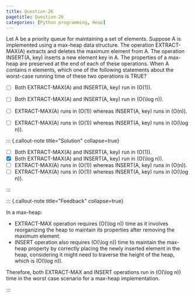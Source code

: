 ```yaml
---
title: Question-26
pagetitle: Question-26
categories: [Python programming, Heap]
---
```


Let A be a priority queue for maintaining a set of elements. Suppose A is implemented using a max-heap data structure. The operation EXTRACT-MAX(A) extracts and deletes the maximum element from A. The operation INSERT(A, key) inserts a new element key in A. The properties of a max-heap are preserved at the end of each of these operations. When A contains n elements, which one of the following statements about the worst-case running time of these two operations is TRUE?

- [ ] Both EXTRACT-MAX(A) and INSERT(A, key) run in \(O(1)\).
- [ ] Both EXTRACT-MAX(A) and INSERT(A, key) run in \(O(\log n)\).
- [ ] EXTRACT-MAX(A) runs in \(O(1)\) whereas INSERT(A, key) runs in \(O(n)\).
- [ ] EXTRACT-MAX(A) runs in \(O(1)\) whereas INSERT(A, key) runs in \(O(\log n)\).



::: {.callout-note title="Solution" collapse=true}

- [ ] Both EXTRACT-MAX(A) and INSERT(A, key) run in \(O(1)\).
- [x] Both EXTRACT-MAX(A) and INSERT(A, key) run in \(O(\log n)\).
- [ ] EXTRACT-MAX(A) runs in \(O(1)\) whereas INSERT(A, key) runs in \(O(n)\).
- [ ] EXTRACT-MAX(A) runs in \(O(1)\) whereas INSERT(A, key) runs in \(O(\log n)\).

:::



::: {.callout-note title="Feedback" collapse=true}

In a max-heap:
- EXTRACT-MAX operation requires \(O(\log n)\) time as it involves reorganizing the heap to maintain its properties after removing the maximum element.
- INSERT operation also requires \(O(\log n)\) time to maintain the max-heap property by correctly placing the newly inserted element in the heap, considering it might need to traverse the height of the heap, which is \(O(\log n)\).

Therefore, both EXTRACT-MAX and INSERT operations run in \(O(\log n)\) time in the worst case scenario for a max-heap implementation.

:::
